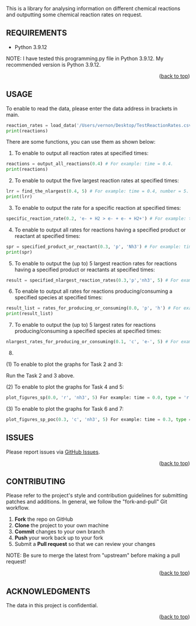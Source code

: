 
This is a library for analysing information on different chemical reactions and outputting some chemical reaction rates on request.

## REQUIREMENTS

- Python 3.9.12

NOTE: I have tested this programming.py file in Python 3.9.12. My recommended version is Python 3.9.12.

<p align="right">(<a href="#top">back to top</a>)</p>

## USAGE

To enable to read the data, please enter the data address in brackets in main.

```python
reaction_rates = load_data('/Users/vernon/Desktop/TestReactionRates.csv') For example: '/Users/vernon/Desktop/TestReactionRates.csv'.
print(reactions)
```

There are some functions, you can use them as shown below:

1. To enable to output all reaction rates at specified times:

```python
reactions = output_all_reactions(0.4) # For example: time = 0.4.
print(reactions)
```

2. To enable to output the five largest reaction rates at specified times:

```python
lrr = find_the_nlargest(0.4, 5) # For example: time = 0.4, number = 5.
print(lrr)
```

3. To enable to output the rate for a specific reaction at specified times:

```python
specific_reaction_rate(0.2, 'e- + H2 > e- + e- + H2+') # For example: time = 0.2, specific reaction = 'e- + H2 > e- + e- + H2+'.
```

4. To enable to output all rates for reactions having a specified product or reactant at specified times:

```python
spr = specified_product_or_reactant(0.3, 'p', 'Nh3') # For example: time = 0.3, type = 'p', product = 'Nh3'
print(spr)
```

5. To enable to output the (up to) 5 largest reaction rates for reactions having a specified product or reactants at specified times:

```python
result = specified_nlargest_reaction_rates(0.3,'p','nh3', 5) # For example: time = 0.3, type = 'p', product = 'nh3', number = 5.
```

6. To enable to output all rates for reactions producing/consuming a specified species at specified times:

```python
result_list = rates_for_producing_or_consuming(0.0, 'p', 'h') # For example: time = 0.0, type = 'p', producing = 'h'.
print(result_list)
```

7. To enable to output the (up to) 5 largest rates for reactions producing/consuming a specified species  at specified times:

```python
nlargest_rates_for_producing_or_consuming(0.1, 'c', 'e-', 5) # For example: time = 0.1, type = 'c', consuming = 'e-', number = 5.
```

8. 
(1) To enable to plot the graphs for Task 2 and 3:

Run the Task 2 and 3 above.

(2) To enable to plot the graphs for Task 4 and 5:

```python
plot_figures_sp(0.0, 'r', 'nh3', 5) For example: time = 0.0, type = 'r', reactant = 'nh3', number = 5.
```

(3) To enable to plot the graphs for Task 6 and 7:

```python
plot_figures_sp_poc(0.3, 'c', 'nh3', 5) For example: time = 0.3, type = 'c', consuming = 'nh3', number = 5.
```

## ISSUES

Please report issues via [GitHub Issues](https://github.com/vernon-chang/Python-Test/issues).

<p align="right">(<a href="#top">back to top</a>)</p>

## CONTRIBUTING

Please refer to the project's style and contribution guidelines for submitting patches and additions. In general, we follow the "fork-and-pull" Git workflow.

 1. **Fork** the repo on GitHub
 2. **Clone** the project to your own machine
 3. **Commit** changes to your own branch
 4. **Push** your work back up to your fork
 5. Submit a **Pull request** so that we can review your changes

NOTE: Be sure to merge the latest from "upstream" before making a pull request!

<p align="right">(<a href="#top">back to top</a>)</p>

## ACKNOWLEDGMENTS

The data in this project is confidential.


<p align="right">(<a href="#top">back to top</a>)</p>
